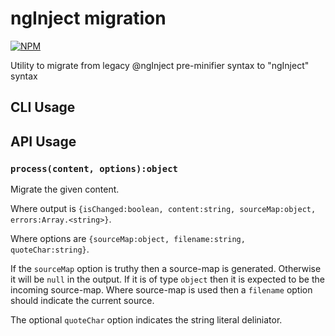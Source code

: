 # ngInject migration

[![NPM](https://nodei.co/npm/nginject-migration.png)](http://github.com/bholloway/nginject-migration)

Utility to migrate from legacy @ngInject pre-minifier syntax to "ngInject" syntax

## CLI Usage



## API Usage

### `process(content, options):object`

Migrate the given content.

Where output is `{isChanged:boolean, content:string, sourceMap:object, errors:Array.<string>}`.

Where options are `{sourceMap:object, filename:string, quoteChar:string}`.

If the `sourceMap` option is truthy then a source-map is generated. Otherwise it will be `null` in the output. If it is of type `object` then it is expected to be the incoming source-map. Where source-map is used then a `filename` option should indicate the current source.

The optional `quoteChar` option indicates the string literal deliniator.